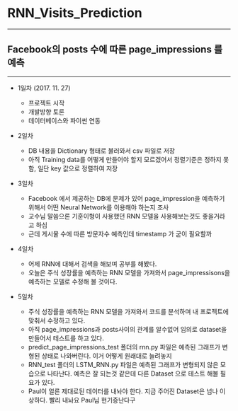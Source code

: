 # RNN_Visits_Prediction
---
## Facebook의 posts 수에 따른 page_impressions 를 예측
---


* 1일차 (2017. 11. 27)
    * 프로젝트 시작
    * 개발방향 토론
    * 데이터베이스와 파이썬 연동

* 2일차
    * DB 내용을 Dictionary 형태로 불러와서 csv 파일로 저장
    * 아직 Training data를 어떻게 만들어야 할지 모르겠어서 정렬기준은 정하지 못함, 일단 key 값으로 정렬하여 저장

* 3일차
    * Facebook 에서 제공하는 DB에 문제가 있어 page_impression을 예측하기 위해서 어떤 Neural Network를 이용해야 하는지 조사
    * 교수님 말씀으론 기훈이형이 사용했던 RNN 모델을 사용해보는것도 좋을거라고 하심
    * 근데 게시물 수에 따른 방문자수 예측인데 timestamp 가 굳이 필요할까

* 4일차
    * 어제 RNN에 대해서 검색을 해보며 공부를 해봤다.
    * 오늘은 주식 성장률을 예측하는 RNN 모델을 가져와서 page_impressisons을 예측하는 모델로 수정해 볼 것이다.

* 5일차
    * 주식 성장률을 예측하는 RNN 모델을 가져와서 코드를 분석하며 내 프로젝트에 맞춰서 수정하고 있다.
    * 아직 page_impressions과 posts사이의 관계를 알수없어 임의로 dataset을 만들어서 테스트를 하고 있다.
    * predict_page_impressions_test 폴더의 rnn.py 파일은 예측된 그래프가 변형된 상태로 나와버린다. 이거 어떻게 원래대로 늘려놓지
    * RNN_test 폴더의 LSTM_RNN.py 파일은 예측된 그래프가 변형되지 않은 모습으로 나타난다. 예측은 잘 되는것 같은데 다른 Dataset 으로 테스트 해볼 필요가 있다.
    * Paul이 얼른 제대로된 데이터를 내놔야 한다. 지금 주어진 Dataset은 넘나 이상하다. 빨리 내놔요 Paul님 현기증난다구

